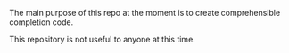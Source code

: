 The main purpose of this repo at the moment is to create comprehensible completion code.

This repository is not useful to anyone at this time.

